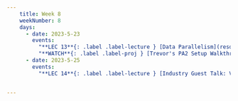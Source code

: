 ```yaml
---
    title: Week 8
    weekNumber: 8
    days:
      - date: 2023-5-23
        events:
          "**LEC 13**{: .label .label-lecture } [Data Parallelism](resources/lectures/Lec_13-Topic3-Part3a-DataParallelism.pdf)": "[📺](https://podcast.ucsd.edu/watch/sp23/dsc102_a00/15)"
          "**WATCH**{: .label .label-proj } [Trevor's PA2 Setup Walkthrough](https://podcast.ucsd.edu/watch/sp23/dsc102_a01)": "[📺](https://podcast.ucsd.edu/watch/sp23/dsc102_a01)"
      - date: 2023-5-25
        events:
          "**LEC 14**{: .label .label-lecture } [Industry Guest Talk: Venkatesh Ravichandran](resources/lectures/Lec_14-GuestLecture-VenkiRavi.pdf)": 


---
```

